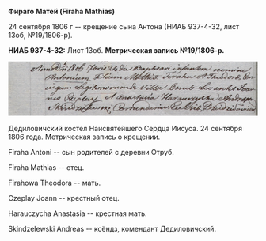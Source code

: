 **Фираго Матей (Firaha Mathias)**

24 сентября 1806 г -- крещение сына Антона (НИАБ 937-4-32, лист 13об,
№19/1806-р).

**НИАБ 937-4-32:** Лист 13об. **Метрическая запись №19/1806-р.**

![](./media/e82e9a6a3397f67bcec7d3e0633058d46c887abc.png)

Дедиловичский костел Наисвятейшего Сердца Иисуса. 24 сентября 1806 года.
Метрическая запись о крещении.

Firaha Antoni -- сын родителей с деревни Отруб.

Firaha Mathias -- отец.

Firahowa Theodora -- мать.

Czeplay Joann -- крестный отец.

Harauczycha Anastasia -- крестная мать.

Skindzelewski Andreas -- ксёндз, комендант Дедиловичский.
